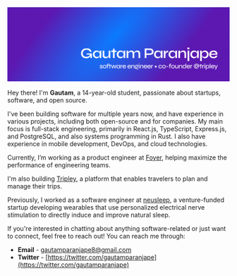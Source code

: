 <img src="./assets/banner.png" />

Hey there! I'm **Gautam**, a 14-year-old student, passionate about startups, software, and open source.

I've been building software for multiple years now, and have experience in various projects, including both open-source and for companies. My main focus is full-stack engineering, primarily in React.js, TypeScript, Express.js, and PostgreSQL, and also systems programming in Rust. I also have experience in mobile development, DevOps, and cloud technologies.

Currently, I’m working as a product engineer at [Foyer](https://foyer.work), helping maximize the performance of engineering teams.

I'm also building [Tripley](https://tripley.app/), a platform that enables travelers to plan and manage their trips.

Previously, I worked as a software engineer at [neusleep](https://neusleep.com), a venture-funded startup developing wearables that use personalized electrical nerve stimulation to directly induce and improve natural sleep.

If you're interested in chatting about anything software-related or just want to connect, feel free to reach out! You can reach me through:

* **Email** - [gautamparanjape8@gmail.com](mailto:gautamparanjape8@gmail.com)
* **Twitter** - [https://twitter.com/gautamparanjape](https://twitter.com/gautamparanjape)
